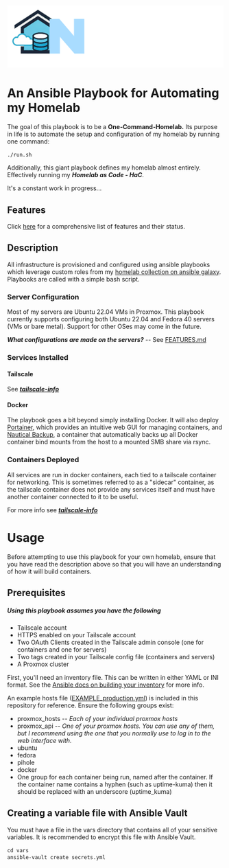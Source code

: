 ![](/nollhomelab-logo.svg)

# An Ansible Playbook for Automating my Homelab
The goal of this playbook is to be a **One-Command-Homelab.** Its purpose in life is to automate the setup and configuration of my homelab by running one command:

```
./run.sh
```
Additionally, this giant playbook defines my homelab almost entirely. Effectively running my ***Homelab as Code - HaC***.

It's a constant work in progress...

## Features
Click [here](./FEATURES.md) for a comprehensive list of features and their status.

## Description
All infrastructure is provisioned and configured using ansible playbooks which leverage custom roles from my [homelab collection on ansible galaxy](https://github.com/joshrnoll/ansible-collection-homelab). Playbooks are called with a simple bash script. 

### Server Configuration
Most of my servers are Ubuntu 22.04 VMs in Proxmox. This playbook currently supports configuring both Ubuntu 22.04 and Fedora 40 servers (VMs or bare metal). Support for other OSes may come in the future.

***What configurations are made on the servers?*** -- See [FEATURES.md](FEATURES.md)

### Services Installed
#### Tailscale
See [***tailscale-info***](https://github.com/joshrnoll/tailscale-info)

#### Docker
The playbook goes a bit beyond simply installing Docker. It will also deploy [Portainer](https://www.portainer.io/), which provides an intuitive web GUI for managing containers, and [Nautical Backup](https://minituff.github.io/nautical-backup/), a container that automatically backs up all Docker container bind mounts from the host to a mounted SMB share via rsync. 

### Containers Deployed
All services are run in docker containers, each tied to a tailscale container for networking. This is sometimes referred to as a "sidecar" container, as the tailscale container does not provide any services itself and must have another container connected to it to be useful. 

For more info see [***tailscale-info***](https://github.com/joshrnoll/tailscale-info)

# Usage
Before attempting to use this playbook for your own homelab, ensure that you have read the description above so that you will have an understanding of how it will build containers. 

## Prerequisites

##### Using this playbook assumes you have the following
<ul>
<li>Tailscale account</li>
<li>HTTPS enabled on your Tailscale account</li>
<li>Two OAuth Clients created in the Tailscale admin console (one for containers and one for servers)</li>
<li>Two tags created in your Tailscale config file (containers and servers)</li>
<li>A Proxmox cluster</li>
</ul>

First, you'll need an inventory file. This can be written in either YAML or INI format. See the [Ansible docs on building your inventory](https://docs.ansible.com/ansible/latest/inventory_guide/intro_inventory.html) for more info.

An example hosts file ([EXAMPLE_production.yml](./EXAMPLE_production.yml)) is included in this repository for reference. Ensure the following groups exist:

<ul>
	<li> proxmox_hosts -- <em>Each of your individual proxmox hosts</em>
	<li> proxmox_api -- <em> One of your proxmox hosts. You can use any of them, but I recommend using the one that you normally use to log in to the web interface with. </em>
	<li> ubuntu
	<li> fedora
	<li> pihole
	<li> docker
	<li> One group for each container being run, named after the container. If the container name contains a hyphen (such as uptime-kuma) then it should be replaced with an underscore (uptime_kuma)
</ul>

## Creating a variable file with Ansible Vault
You must have a file in the vars directory that contains all of your sensitive variables. It is recommended to encrypt this file with Ansible Vault.
```
cd vars
ansible-vault create secrets.yml
```